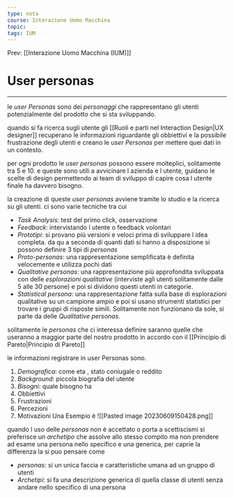 ```yaml
---
type: nota
course: Interazione Uomo Macchina
topic: 
tags: IUM
---
```


Prev: [[Interazione Uomo Macchina (IUM)]]

# User personas
---
le _user Personas_ sono dei _personaggi_ che rappresentano gli utenti potenzialmente del prodotto che si sta sviluppando.

quando si fa ricerca sugli utente gli [[Ruoli e parti nel Interaction Design|UX designer]] recuperano le informazioni riguardante gli obbiettivi e la possibile frustrazione degli utenti e creano le _user Personas_ per mettere quei dati in un contesto.

per ogni prodotto le _user personas_ possono essere molteplici, solitamente tra 5 e 10. e queste sono utili a avvicinare l azienda e l utente, guidano le scelte di design permettendo ai team di sviluppo di capire cosa l utente finale ha davvero bisogno.


la creazione di queste _user personas_ avviene tramite lo studio e la ricerca su gli utenti. ci sono varie tecniche tra cui 
- _Task Analysis_: test del primo click, osservazione
- _Feedback_: intervistando l utente o feedback volontari
- _Prototipi_: si provano più versioni e veloci prima di sviluppare l idea completa.
da qu a seconda di quanti dati si hanno a disposizione si possono definire 3 tipi di _personas_
- _Proto-personas_: una rappresentazione semplificata è definita velocemente e utilizza pochi dati
- _Qualitative personas_: una rappresentazione più approfondita sviluppata con delle _esplorazioni qualitative_ (interviste agli utenti solitamente dalle 5 alle 30 persone) e poi si dividono questi utenti in categorie.
- _Statistical persona_: una rappresentazione fatta sulla base di esplorazioni qualitative su un campione ampio e poi si usano strumenti statistici per trovare i gruppi di risposte simili. Solitamente non funzionano da sole, si parte da delle _Qualitative personas_.

solitamente le _personas_ che ci interessa definire saranno quelle che useranno a maggior parte del nostro prodotto in accordo con il [[Principio di Pareto|Principio di Pareto]]

le informazioni registrare in user Personas sono.
1. _Demografica_: come eta , stato coniugale o reddito
2. _Background_: piccola biografia del utente
3. _Bisogni_: quale bisogno ha 
4. Obbiettivi
5. Frustrazioni
6. Percezioni
7. Motivazioni
Una Esempio è
![[Pasted image 20230609150428.png]]

quando l uso delle _personas_ non è accettato o porta a scettiscismi si preferisce un _archetipo_ che assolve allo stesso compito ma non prendere ad esame una persona nello specifico e una generica, per caprie la differenza la si puo pensare come 
- _personas_: si un unica faccia e caratteristiche umana ad un gruppo di utenti
- _Archetipi_: si fa una descrizione generica di quella classe di utenti senza andare nello specifico di una persona
 



